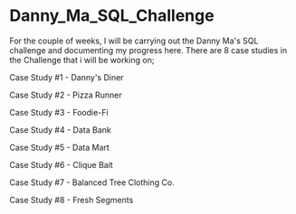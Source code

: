 # Danny_Ma_SQL_Challenge
For the couple of weeks, I will be carrying out the Danny Ma's SQL challenge and documenting my progress here. There are 8 case studies in the Challenge that i will be working on;

Case Study #1 - Danny's Diner

Case Study #2 - Pizza Runner

Case Study #3 - Foodie-Fi

Case Study #4 - Data Bank

Case Study #5 - Data Mart

Case Study #6 - Clique Bait

Case Study #7 - Balanced Tree Clothing Co.

Case Study #8 - Fresh Segments
